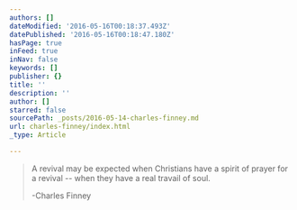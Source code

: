 ```yaml
---
authors: []
dateModified: '2016-05-16T00:18:37.493Z'
datePublished: '2016-05-16T00:18:47.180Z'
hasPage: true
inFeed: true
inNav: false
keywords: []
publisher: {}
title: ''
description: ''
author: []
starred: false
sourcePath: _posts/2016-05-14-charles-finney.md
url: charles-finney/index.html
_type: Article

---
```

> A revival may be expected when Christians have a spirit of prayer for a revival -- when they have a real travail of soul.
> 
> -Charles Finney